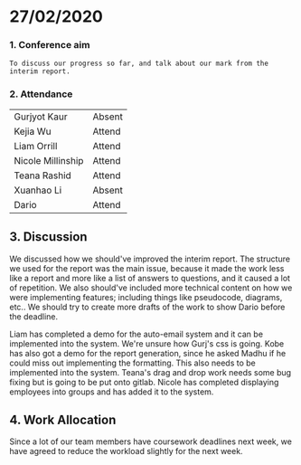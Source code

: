 #  27/02/2020

### 1. Conference aim

    To discuss our progress so far, and talk about our mark from the interim report.

### 2. Attendance

|                   |        |
| ----------------- | ------ |
| Gurjyot Kaur      | Absent |
| Kejia Wu          | Attend |
| Liam Orrill       | Attend |
| Nicole Millinship | Attend |
| Teana Rashid      | Attend |
| Xuanhao Li        | Absent |
| Dario             | Attend |

## 3. Discussion

We discussed how we should've improved the interim report. The structure we used for the report was the main issue, because it made the work less like a report and more like a list of answers to questions, and it caused a lot of repetition. We also should've included more technical content on how we were implementing features; including things like pseudocode, diagrams, etc.. We should try to create more drafts of the work to show Dario before the deadline.

Liam has completed a demo for the auto-email system and it can be implemented into the system. We're unsure how Gurj's css is going. Kobe has also got a demo for the report generation, since he asked Madhu if he could miss out implementing the formatting. This also needs to be implemented into the system. Teana's drag and drop work needs some bug fixing but is going to be put onto gitlab. Nicole has completed displaying employees into groups and has added it to the system. 

## 4. Work Allocation

Since a lot of our team members have coursework deadlines next week, we have agreed to reduce the workload slightly for the next week.